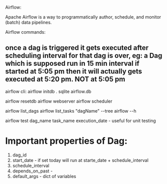 Airflow:

Apache Airflow is a way to programmatically author, schedule, and monitor (batch) data pipelines.


Airflow commands:


## once a dag is triggered it gets executed after scheduling interval for that dag is over, eg: a Dag which is supposed run in 15 min interval if started at 5:05 pm then it will actually gets executed at 5:20 pm. NOT at 5:05 pm


airflow cli:
airflow initdb .
sqlite airflow.db

airflow resetdb 
airflow webserver
airflow scheduler

airflow list_dags
airflow list_tasks "dagName" --tree
airflow --h

airflow test dag_name task_name execution_date - useful for unit testing


# Important properties of Dag:

1. dag_id
2. start_date - if set today will run at starte_date + schedule_interval
3. schedule_interval
4. depends_on_past - 
5. default_args - dict of variables